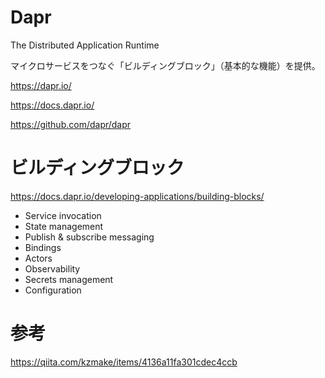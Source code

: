 # Dapr

The Distributed Application Runtime

マイクロサービスをつなぐ「ビルディングブロック」（基本的な機能）を提供。

https://dapr.io/

https://docs.dapr.io/

https://github.com/dapr/dapr

# ビルディングブロック

https://docs.dapr.io/developing-applications/building-blocks/

- Service invocation
- State management
- Publish & subscribe messaging
- Bindings
- Actors
- Observability
- Secrets management
- Configuration

# 参考

https://qiita.com/kzmake/items/4136a11fa301cdec4ccb
